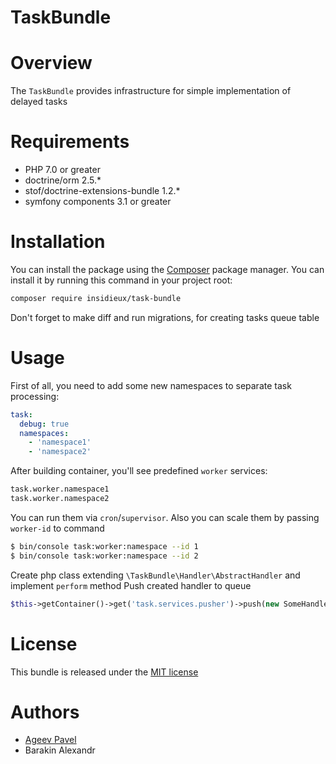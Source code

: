TaskBundle
==========

Overview
========
The `TaskBundle` provides infrastructure for simple implementation of delayed tasks 

Requirements
============
* PHP 7.0 or greater
* doctrine/orm 2.5.*
* stof/doctrine-extensions-bundle 1.2.*
* symfony components 3.1 or greater

Installation
============
You can install the package using the [Composer](https://getcomposer.org/) package manager. You can install it by running this command in your project root:
```sh
composer require insidieux/task-bundle
```

Don't forget to make diff and run migrations, for creating tasks queue table

Usage
=====
First of all, you need to add some new namespaces to separate task processing:
```yml
task:
  debug: true
  namespaces:
    - 'namespace1'
    - 'namespace2'
```
After building container, you'll see predefined `worker` services:
```sh
task.worker.namespace1
task.worker.namespace2
```
You can run them via `cron`/`supervisor`. Also you can scale them by passing `worker-id` to command
```sh
$ bin/console task:worker:namespace --id 1
$ bin/console task:worker:namespace --id 2
```
Create php class extending `\TaskBundle\Handler\AbstractHandler` and implement `perform` method
Push created handler to queue
```php
$this->getContainer()->get('task.services.pusher')->push(new SomeHandler, 'namespace1');
```

License
=======
This bundle is released under the [MIT license](LICENSE)

Authors
=======
- [Ageev Pavel](mailto:ageev.pavel.v@gmail.com)
- Barakin Alexandr
